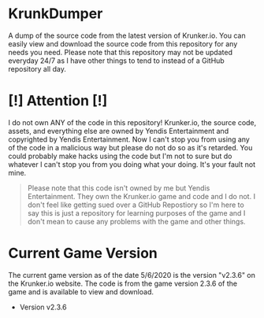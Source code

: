 # KrunkDumper
A dump of the source code from the latest version of Krunker.io. You can easily view and download the source code from this repository for any needs you need. Please note that this repository may not be updated everyday 24/7 as I have other things to tend to instead of a GitHub repository all day.

# [!] Attention [!]
I do not own ANY of the code in this repository! Krunker.io, the source code, assets, and everything else are owned by Yendis Entertainment and copyrighted by Yendis Entertainment. Now I can't stop you from using any of the code in a malicious way but please do not do so as it's retarded. You could probably make hacks using the code but I'm not to sure but do whatever I can't stop you from you doing what your doing. It's your fault not mine.

> Please note that this code isn't owned by me but Yendis Entertainment. They own the Krunker.io game and code and I do not. I don't feel like getting sued over a GitHub Repostiory so I'm here to say this is just a repository for learning purposes of the game and I don't mean to cause any problems with the game and other things.

# Current Game Version
The current game version as of the date 5/6/2020 is the version "v2.3.6" on the Krunker.io website. The code is from the game version 2.3.6 of the game and is available to view and download.

- Version v2.3.6
